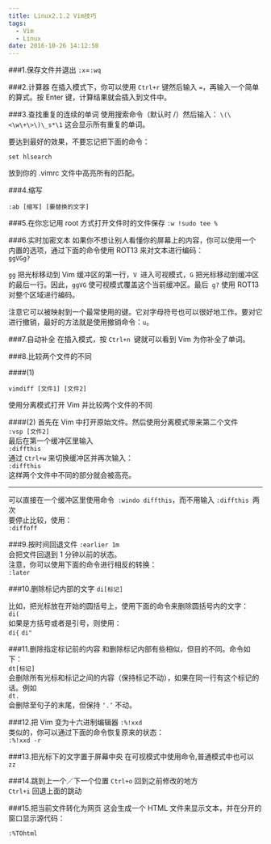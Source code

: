```yaml
---
title: Linux2.1.2 Vim技巧
tags:
  - Vim
  - Linux
date: 2016-10-26 14:12:58
---
```


###1.保存文件并退出
`:x`=`:wq`

###2.计算器
在插入模式下，你可以使用 `Ctrl+r` 键然后输入 `=`，再输入一个简单的算式。按 Enter 键，计算结果就会插入到文件中。

###3.查找重复的连续的单词
使用搜索命令（默认时 /）然后输入：
`\(\<\w\+\>\)\_s*\1`
这会显示所有重复的单词。

要达到最好的效果，不要忘记把下面的命令：

```shell
set hlsearch
```

放到你的 .vimrc 文件中高亮所有的匹配。

###4.缩写

`:ab [缩写] [要替换的文字]`

###5.在你忘记用 root 方式打开文件时的文件保存
`:w !sudo tee %`

###6.实时加密文本
如果你不想让别人看懂你的屏幕上的内容，你可以使用一个内置的选项，通过下面的命令使用 ROT13 来对文本进行编码：  
`ggVGg?`

`gg` 把光标移动到 Vim 缓冲区的第一行，`V `进入可视模式，`G` 把光标移动到缓冲区的最后一行。因此，`ggVG` 使可视模式覆盖这个当前缓冲区。最后` g?` 使用 ROT13 对整个区域进行编码。

注意它可以被映射到一个最常使用的键。它对字母符号也可以很好地工作。要对它进行撤销，最好的方法就是使用撤销命令：`u`。

###7.自动补全
在插入模式，按 `Ctrl+n `键就可以看到 Vim 为你补全了单词。

###8.比较两个文件的不同

####(1)

```shell
vimdiff [文件1] [文件2]
```

使用分离模式打开 Vim 并比较两个文件的不同

####(2)
首先在 Vim 中打开原始文件。然后使用分离模式带来第二个文件  
`:vsp [文件2]`  
最后在第一个缓冲区里输入  
`:diffthis`  
通过 `Ctrl+w` 来切换缓冲区并再次输入：  
`:diffthis `  
这样两个文件中不同的部分就会被高亮。

---

可以直接在一个缓冲区里使用命令` :windo diffthis`，而不用输入 `:diffthis `两次  
要停止比较，使用：  
`:diffoff `

###9.按时间回退文件
`:earlier 1m`  
会把文件回退到 1 分钟以前的状态。  
注意，你可以使用下面的命令进行相反的转换：  
`:later`

###10.删除标记内部的文字
`di[标记]`

比如，把光标放在开始的圆括号上，使用下面的命令来删除圆括号内的文字：  
`di(`  
如果是方括号或者是引号，则使用：  
`di{` `di"`

###11.删除指定标记前的内容
和删除标记内部有些相似，但目的不同。命令如下：  
`dt[标记]`  
会删除所有光标和标记之间的内容（保持标记不动），如果在同一行有这个标记的话。例如  
`dt. `  
会删除至句子的末尾，但保持 `‘.’` 不动。

###12.把 Vim 变为十六进制编辑器
`:%!xxd`  
类似的，你可以通过下面的命令恢复原来的状态：  
`:%!xxd -r`

###13.把光标下的文字置于屏幕中央
在可视模式中使用命令,普通模式中也可以  
`zz`

###14.跳到上一个／下一个位置
`Ctrl+o`
回到之前修改的地方  
`Ctrl+i`
回退上面的跳动

###15.把当前文件转化为网页
这会生成一个 HTML 文件来显示文本，并在分开的窗口显示源代码：

```shell
:%TOhtml
```
